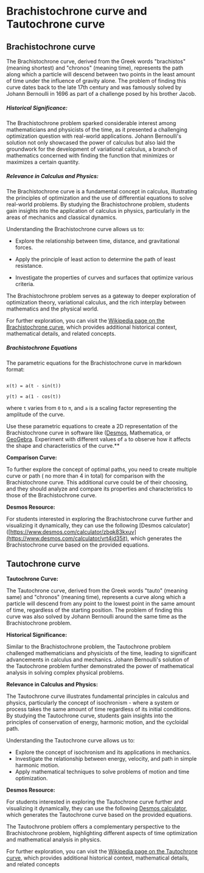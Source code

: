 # Brachistochrone curve and Tautochrone curve

## Brachistochrone curve

The Brachistochrone curve, derived from the Greek words "brachistos" (meaning shortest) and "chronos" (meaning time), represents the path along which a particle will descend between two points in the least amount of time under the influence of gravity alone. The problem of finding this curve dates back to the late 17th century and was famously solved by Johann Bernoulli in 1696 as part of a challenge posed by his brother Jacob.

##### Historical Significance:

The Brachistochrone problem sparked considerable interest among mathematicians and physicists of the time, as it presented a challenging optimization question with real-world applications. Johann Bernoulli's solution not only showcased the power of calculus but also laid the groundwork for the development of variational calculus, a branch of mathematics concerned with finding the function that minimizes or maximizes a certain quantity.

##### Relevance in Calculus and Physics:

The Brachistochrone curve is a fundamental concept in calculus, illustrating the principles of optimization and the use of differential equations to solve real-world problems. By studying the Brachistochrone problem, students gain insights into the application of calculus in physics, particularly in the areas of mechanics and classical dynamics.

Understanding the Brachistochrone curve allows us to:

- Explore the relationship between time, distance, and gravitational forces.
    
- Apply the principle of least action to determine the path of least resistance.
    
- Investigate the properties of curves and surfaces that optimize various criteria.
    

The Brachistochrone problem serves as a gateway to deeper exploration of optimization theory, variational calculus, and the rich interplay between mathematics and the physical world.

For further exploration, you can visit the [Wikipedia page on the Brachistochrone curve](https://en.wikipedia.org/wiki/Brachistochrone_curve), which provides additional historical context, mathematical details, and related concepts.

#####   Brachistochrone Equations

The parametric equations for the Brachistochrone curve in markdown format:

```

x(t) = a(t - sin(t))

y(t) = a(1 - cos(t))

```

where `t` varies from `0` to `π`, and `a` is a scaling factor representing the amplitude of the curve.

Use these parametric equations to create a 2D representation of the Brachistochrone curve in software like ([Desmos](https://www.desmos.com), Mathematica, or [GeoGebra](https://www.geogebra.org/?lang=en). Experiment with different values of `a` to observe how it affects the shape and characteristics of the curve.**


**Comparison Curve:**

To further explore the concept of optimal paths, you need to  create multiple curve or path ( no more than 4 in total) for comparison with the Brachistochrone curve. This additional curve could be of their choosing, and they should analyze and compare its properties and characteristics to those of the Brachistochrone curve.

**Desmos Resource:**

For students interested in exploring the Brachistochrone curve further and visualizing it dynamically, they can use the following [Desmos calculator]([https://www.desmos.com/calculator/zbqk83kxuv](https://www.desmos.com/calculator/vrt4jd35it), which generates the Brachistochrone curve based on the provided equations.


##  Tautochrone curve


**Tautochrone Curve:**

The Tautochrone curve, derived from the Greek words "tauto" (meaning same) and "chronos" (meaning time), represents a curve along which a particle will descend from any point to the lowest point in the same amount of time, regardless of the starting position. The problem of finding this curve was also solved by Johann Bernoulli around the same time as the Brachistochrone problem.

**Historical Significance:**

Similar to the Brachistochrone problem, the Tautochrone problem challenged mathematicians and physicists of the time, leading to significant advancements in calculus and mechanics. Johann Bernoulli's solution of the Tautochrone problem further demonstrated the power of mathematical analysis in solving complex physical problems.

**Relevance in Calculus and Physics:**

The Tautochrone curve illustrates fundamental principles in calculus and physics, particularly the concept of isochronism - where a system or process takes the same amount of time regardless of its initial conditions. By studying the Tautochrone curve, students gain insights into the principles of conservation of energy, harmonic motion, and the cycloidal path.

Understanding the Tautochrone curve allows us to:
- Explore the concept of isochronism and its applications in mechanics.
- Investigate the relationship between energy, velocity, and path in simple harmonic motion.
- Apply mathematical techniques to solve problems of motion and time optimization.

**Desmos Resource:**

For students interested in exploring the Tautochrone curve further and visualizing it dynamically, they can use the following [Desmos calculator](https://www.desmos.com/calculator/kjloumlpft), which generates the Tautochrone curve based on the provided equations.

The Tautochrone problem offers a complementary perspective to the Brachistochrone problem, highlighting different aspects of time optimization and mathematical analysis in physics.

For further exploration, you can visit the [Wikipedia page on the Tautochrone curve](https://en.wikipedia.org/wiki/Tautochrone_curve), which provides additional historical context, mathematical details, and related concepts
